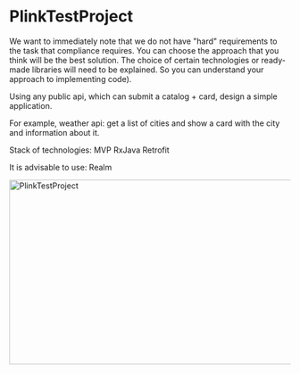 # PlinkTestProject

We want to immediately note that we do not have "hard" requirements to the task that compliance requires. 
You can choose the approach that you think will be the best solution.
The choice of certain technologies or ready-made libraries will need to be explained. 
So you can understand your approach to implementing code).

Using any public api, which can submit a catalog + card, design a simple application.

For example, weather api: get a list of cities and show a card with the city and information about it.

Stack of technologies:
MVP
RxJava
Retrofit

It is advisable to use:
Realm

<a data-flickr-embed="true"  href="https://www.flickr.com/photos/152012252@N06/37594705040/in/album-72157685903489972/" title="PlinkTestProject">
  <img src="https://farm5.staticflickr.com/4462/37594705040_832c3bbc8a_z.jpg" width="640" height="331" alt="PlinkTestProject">
</a>
